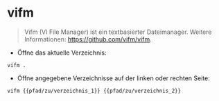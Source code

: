 # vifm

> Vifm (VI File Manager) ist ein textbasierter Dateimanager.
> Weitere Informationen: <https://github.com/vifm/vifm>.

- Öffne das aktuelle Verzeichnis:

`vifm .`

- Öffne angegebene Verzeichnisse auf der linken oder rechten Seite:

`vifm {{pfad/zu/verzeichnis_1}} {{pfad/zu/verzeichnis_2}}`
